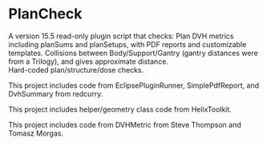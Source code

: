 # PlanCheck

A version 15.5 read-only plugin script that checks:
Plan DVH metrics including planSums and planSetups, with PDF reports and customizable templates.
Collisions between Body/Support/Gantry (gantry distances were from a Trilogy), and gives approximate distance.  
Hard-coded plan/structure/dose checks.

This project includes code from EclipsePluginRunner, SimplePdfReport, and DvhSummary from redcurry.

This project includes helper/geometry class code from HelixToolkit.

This project includes code from DVHMetric from Steve Thompson and Tomasz Morgas.
